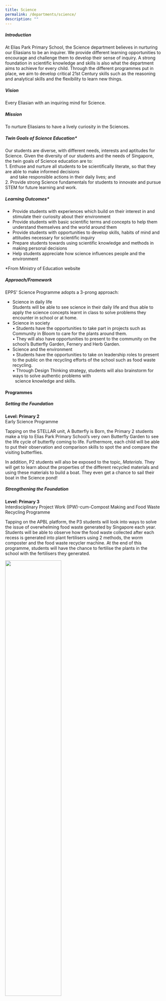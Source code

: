 ```yaml
---
title: Science
permalink: /departments/science/
description: ""
---
```

<!--### Science-->

##### Introduction  

At Elias Park Primary School, the Science department believes in nurturing our Eliasians to be an inquirer. We provide different learning opportunities to encourage and challenge them to develop their sense of inquiry. A strong foundation in scientific knowledge and skills is also what the department aims to achieve for every child. Through the different programmes put in place, we aim to develop critical 21st Century skills such as the reasoning and analytical skills and the flexibility to learn new things.&nbsp;&nbsp;

  

##### Vision

Every Eliasian with an inquiring mind for Science.  

  

##### Mission

To nurture Eliasians to have a lively&nbsp;curiosity&nbsp;in the Sciences.  
  

##### Twin Goals of Science Education*

Our students are diverse, with different needs, interests and aptitudes for Science. Given the diversity of our students and the needs of Singapore, the twin goals of Science education are to:  
1\. Enthuse and nurture all students to be scientifically literate, so that they are able to make informed decisions  
&nbsp; &nbsp; and take responsible actions in their daily lives; and  
2\. Provide strong Science fundamentals for students to innovate and pursue STEM for future learning and work.

##### Learning Outcomes*

*   Provide students with experiences which build on their interest in and stimulate their curiosity about their environment&nbsp;
*   Provide students with basic scientific terms and concepts to help them understand themselves and the world around them&nbsp;
*   Provide students with opportunities to develop skills, habits of mind and attitudes necessary for scientific inquiry&nbsp;
*   Prepare students towards using scientific knowledge and methods in making personal decisions
*   Help students appreciate how science influences people and the environment

\*From Ministry of Education website  
  

##### Approach/Framework

EPPS' Science Programme adopts a 3-prong approach: &nbsp;


*   Science in daily life  
Students will be able to see science in their daily life and thus able to apply the science concepts learnt in class to solve problems they encounter in school or at home.&nbsp;
*   Science in society  
    •&nbsp;Students have the opportunities to take part in projects such as Community in Bloom to care for the plants around them.  
    • They will also have opportunities to present to the community on the school’s Butterfly Garden, Fernery and Herb Garden.
*   Science and the environment  
    • Students have the opportunities to take on leadership roles to present to the public on the recycling efforts of the school such as food waste recycling.  
    • Through&nbsp;Design Thinking strategy, students will also brainstorm for ways to solve authentic problems with  
    &nbsp; science knowledge and skills.  
    

#### Programmes

#####  Setting the Foundation

**Level: Primary 2**<br>
Early Science Programme

Tapping on the STELLAR unit, A Butterfly is Born, the Primary 2 students make a trip to Elias Park Primary School’s very own Butterfly Garden to see the life cycle of butterfly coming to life. Furthermore, each child will be able to put their observation and comparison skills to spot the and compare the visiting butterflies.

  

In addition, P2 students will also be exposed to the topic,&nbsp;_Materials_. They will get to learn about the properties of the different recycled materials and using these materials to build a boat. They even get a chance to sail their boat in the Science pond!

##### Strengthening the Foundation

**Level: Primary 3** <br>
Interdisciplinary Project Work (IPW)-cum-Compost Making and Food Waste Recycling Programme

Tapping on the APBL platform, the P3 students will look into ways to solve the issue of overwhelming&nbsp;food waste generated by Singapore each year.&nbsp; Students will be able to observe how the food waste collected after each recess is generated into plant fertilisers using 2 methods, the worm composter and the food waste recycler machine. At the end of this programme, students will have the chance to fertilise the plants in the school with the fertilisers they generated.

<img src="/images/sci1.png" style="width:60%">

**Levels: Primary 4 &amp; 5**  
<br>Excellence 2000 (E2K) Science Programme

Primary 4 and 5 students who demonstrate interest and ability in Science will be selected for the E2K programme. This programme engages students in scientific investigations involving advanced science concepts. It aims to engage students in scientific inquiry that will help them to develop the habits, attitudes and dispositions scientists possess as well as to gain important 21st century competencies such as critical and inventive thinking and effective communication skills.  

  

##### Experiencing Success

**Level: Primary 5**
<br>P5 Science Learning Journey to NEWater Visitor Centre

The Primary 5 students will visit the NEWater Visitor Centre and will take part in the NEWater Scientist Programme. The primary aim of this activity was to get students to understand the water cycle in relation to the topic that they learnt in school. Simultaneously, students will be enlightened about Singapore’s solution to water sustainability.

To make learning enjoyable at the centre, students had to explore the NEWater Visitor Centre for answers to questions posed in a Science-based worksheet within 45 minutes. Some of the questions posed were facts of NEWater, Singapore’s Water History of the past and present, ways to conserve water and the water cycle.

<img src="/images/sci2.png" style="width:60%">

**Levels: Primary 2, 4 and 5**
<br>The Elias Butterfly Garden

The Science department created a vibrant butterfly garden attracting a diverse species of butterflies. This provides a platform for our Eliasians to observe animal adaptation and life cycle of insects in the animals’ natural habitat. An ICT-enriched Butterfly Trail was developed based on the 5Es (Engagement, Exploration, Explanation, Elaboration and Evaluation) Instructional Model. The trail provides opportunities for students to go through the 5Es process based on the 3 main topics – Diversity (P3), Life Cycle (P4) and Adaptations (P6). In the garden, Eliasians will be able to observe the different stages in the life cycle of a butterfly. They will also observe how the caterpillars evolve to adapt to the environment by having different structures to protect them from the predators. Through the activities in this garden, it will foster the Spatial Intelligence and Naturalist Intelligences in our Eliasians to raise their environmental awareness.

<img src="/images/sci3.png" style="width:60%">

**Levels: Primary 3 &amp; 5** <br>&nbsp;  
Hydroponics@EPPS  

The newly constructed nutrient film technique (NFT) hydroponics system is our newest addition to our Science Garden. NFT is a hydroponic technique where in a very shallow stream of water containing all the dissolved nutrients required for plant growth is re-circulated past the bare roots of plants in a watertight gully. Besides introducing the importance of food sustainability (Ministry of Environment and Sustainability’s Green Plan 2030) in Singapore, this hydroponics system is also a learning centre for our P3 and P5 students on Plant System and IPW programme respectively.

<img src="/images/sci4.png" style="width:60%">

**Levels: Primary 5 &amp; 6**<br>&nbsp;  
Navitas Eliascus 

The Navitas Eliascus is a project that harnesses solar and wind as renewable energy. It addresses our school’s needs of providing an experiment test-bed for habit of inquiry. Through the Navitas Eliascus, we are able to instil the five attributes of an Eliasian in students – Scholar, Sportsman, Artist, Citizen and Leader. Similarly, the project is able to cater to the students’ multiple intelligences and the different learning styles. Navitas Eliascus is a learning centre for the students of Elias Park Primary School and the community.

<img src="/images/sci5.png" style="width:60%">

**For Science Monitors and Green Ambassadors**

**Community in Bloom (CIB) Programme**

Every year, Elias Park Primary School would take part in the Community In Bloom (CIB) programme. National Parks Board (NParks) spearheaded the CIB programme, a partnership-based initiative to help create gardening communities in housing estates, educational institutions and organisations in Singapore. EPPS achieved our third Silver Award through the efforts of teachers and students.

<img src="/images/sci6.png" style="width:60%">